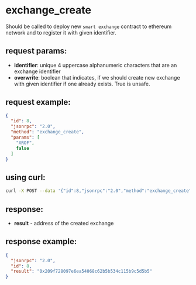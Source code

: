 # exchange_create

Should be called to deploy new `smart exchange` contract to ethereum network and to register it with given identifier.

## request params:

- **identifier**: unique 4 uppercase alphanumeric characters that are an exchange identifier
- **overwrite**: boolean that indicates, if we should create new exchange with given identifier if one already exists. True is unsafe.

## request example:

```json
{
  "id": 8,
  "jsonrpc": "2.0",
  "method": "exchange_create",
  "params": [
    "XROF",
    false
  ]
}
```

## using curl:

```bash
curl -X POST --data '{"id":8,"jsonrpc":"2.0","method":"exchange_create","params":["XROF", false]}' -H "Content-Type: application/json" http://localhost:8080
```

## response:

- **result** - address of the created exchange

## response example:

```json
{
  "jsonrpc": "2.0",
  "id": 8,
  "result": "0x209f728097e6ea54068c62b5b534c115b9c5d5b5"
}
```
